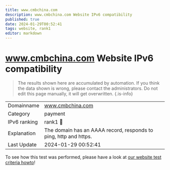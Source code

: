 ```yaml
---
title: www.cmbchina.com
description: www.cmbchina.com Website IPv6 compatibility
published: true
date: 2024-01-29T00:52:41
tags: website, rank1
editor: markdown
---
```


# www.cmbchina.com Website IPv6 compatibility

> The results shown here are accumulated by automation. If you think the data shown is wrong, please contact the administrators. 
> Do not edit this page manually, it will get overwritten.
{.is-info}


|   |   |
| - | - |
| Domainname | www.cmbchina.com
| Category | payment |
| IPv6 ranking | rank1 :1st_place_medal: |
| Explanation | The domain has an AAAA record, responds to ping, http and https. |
| Last Update | 2024-01-29 00:52:41 |

To see how this test was performed, please have a look at [our website test criteria howto](/howto/testcriteria/website)!

